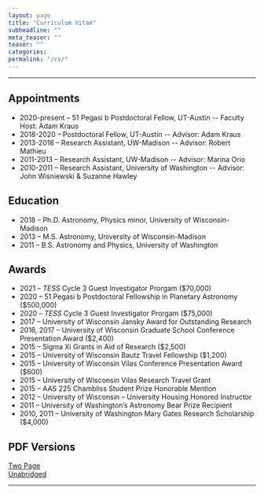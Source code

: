 ```yaml
---
layout: page
title: "Curriculum Vitae"
subheadline: ""
meta_teaser: ""
teaser: ""
categories:
permalink: "/cv/"
---
```

<!--more-->
<hr>

## Appointments

<UL>
<LI>2020-present &ndash; 51 Pegasi b Postdoctoral Fellow, UT-Austin -- Faculty Host: Adam Kraus </LI>
<LI>2018-2020 &ndash; Postdoctoral Fellow, UT-Austin -- Advisor: Adam Kraus </LI>
<LI>2013-2018 &ndash; Research Assistant, UW-Madison -- Advisor: Robert Mathieu</LI>
<LI>2011-2013 &ndash; Research Assistant, UW-Madison -- Advisor: Marina Orio</LI>
<LI>2010-2011 &ndash; Research Assistant, University of Washington -- Advisor: John Wisniewski & Suzanne Hawley</LI>
</UL>

## Education

<UL>
<LI>2018 &ndash; Ph.D. Astronomy, Physics minor, University of Wisconsin-Madison</LI>
<LI>2013 &ndash; M.S. Astronomy, University of Wisconsin-Madison</LI>
<LI>2011 &ndash; B.S. Astronomy and Physics, University of Washington</LI>
</UL>

## Awards

<UL>
<LI>2021 &ndash; <em>TESS</em> Cycle 3 Guest Investigator Prorgam ($70,000)</LI>	
<LI>2020 &ndash; 51 Pegasi b Postdoctoral Fellowship in Planetary Astronomy ($500,000)</LI>	
<LI>2020 &ndash; <em>TESS</em> Cycle 3 Guest Investigator Prorgam ($75,000)</LI>	
<LI>2017 &ndash; University of Wisconsin Jansky Award for Outstanding Research</LI>
<LI>2016, 2017 &ndash; University of Wisconsin Graduate School Conference Presentation Award ($2,400)</LI>
<LI>2015 &ndash; Sigma Xi Grants in Aid of Research ($2,500)</LI>
<LI>2015 &ndash; University of Wisconsin Bautz Travel Fellowship ($1,200)</LI>
<LI>2015 &ndash; University of Wisconsin Vilas Conference Presentation Award ($600)</LI>
<LI>2015 &ndash; University of Wisconsin Vilas Research Travel Grant</LI>
<LI>2015 &ndash; AAS 225 Chambliss Student Prize Honorable Mention</LI>
<LI>2012 &ndash; University of Wisconsin – University Housing Honored Instructor</LI>
<LI>2011 &ndash; University of Washington’s Astronomy Bear Prize Recipient</LI>
<LI>2010, 2011 &ndash; University of Washington Mary Gates Research Scholarship ($4,000)</LI>
</UL>

## PDF Versions

<a href='/local_files/Tofflemire_CV_2page.pdf' target="_blank">Two Page</a>
<br/>
<a href='/local_files/Tofflemire_CV.pdf' target="_blank">Unabridged</a>

<hr>
